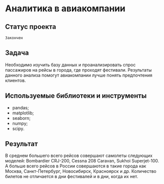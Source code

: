 # Аналитика в авиакомпании

## Статус проекта
`Закончен`

## Задача
Необходимо изучить базу данных и проанализировать спрос пассажиров на рейсы в города, где проходят фестивали. Результаты данного анализа помогут авиакомпании лучше понять предпочтения клиентов.

## Используемые библиотеки и инструменты
- pandas;
- matplotlib;
- seaborn;
- numpy;
- scipy.

## Результат
В среднем большего всего рейсов совершают самолеты следующих моделей: Bombardier CRJ-200, Cessna 208 Caravan, Sukhoi Superjet-100. А больше всего рейсов в России совершаются в такие города как Москва, Санкт-Петербург, Новосибирск, Красноярск и др. Количество билетов не отличается в дни фестивалей и в дни, когда их нет.
